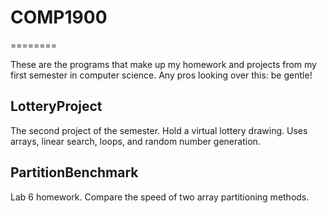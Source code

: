 # COMP1900
========

These are the programs that make up my homework and projects from my first semester in computer science.
Any pros looking over this: be gentle!

## LotteryProject
The second project of the semester. Hold a virtual lottery drawing. Uses arrays, linear search, loops, and random number generation.

## PartitionBenchmark
Lab 6 homework. Compare the speed of two array partitioning methods.
